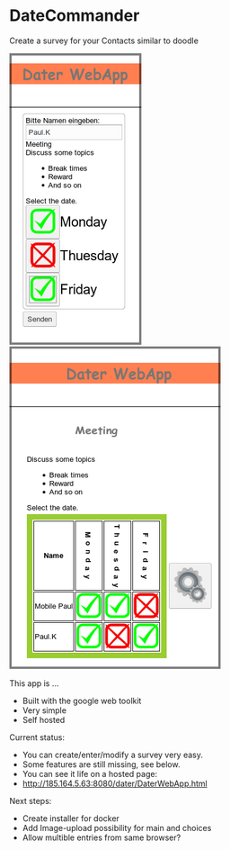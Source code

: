 # DateCommander
Create a survey for your Contacts similar to doodle

![Selection](/readme/Selection.png "Selection view")
![Table](/readme/Table.png "Table view")

This app is ...
* Built with the google web toolkit
* Very simple
* Self hosted

Current status:
* You can create/enter/modify a survey very easy.
* Some features are still missing, see below.
* You can see it life on a hosted page:
* http://185.164.5.63:8080/dater/DaterWebApp.html

Next steps:
* Create installer for docker
* Add Image-upload possibility for main and choices
* Allow multible entries from same browser?
